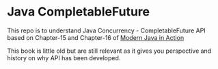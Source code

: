 # Java CompletableFuture

This repo is to understand Java Concurrency - CompletableFuture API based on Chapter-15 and Chapter-16 of [Modern Java in Action](https://www.manning.com/books/modern-java-in-action)

This book is little old but are still relevant as it gives you perspective and history on why API has been developed.
